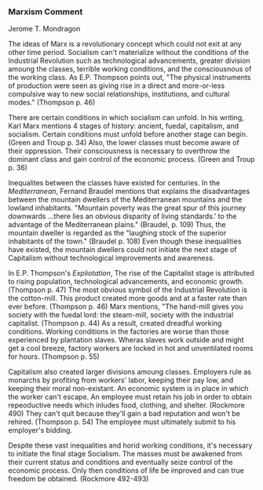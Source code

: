 ### Marxism Comment
Jerome T. Mondragon

The ideas of Marx is a revolutionary concept which could not exit at any other time period. Socialism can't materialize without the conditions of the Industrial Revolution such as technological advancements, greater division amoung the classes, terrible working conditions, and the consciousnous of the working class. As E.P. Thompson points out, "The physical instruments of production were seen as giving rise in a direct and more-or-less compulsive way to new social relationships, institutions, and cultural modes." (Thompson p. 46)

There are certain conditions in which socialism can unfold. In his writing, Karl Marx mentions 4 stages of history: ancient, fuedal, capitalism, and socialism. Certain conditions must unfold before another stage can begin. (Green and Troup p. 34) Also, the lower classes must become aware of their oppression. Their consciousness is necessary to overthrow the dominant class and gain control of the economic process. (Green and Troup p. 36) 

Inequalites between the classes have existed for centuries. In the _Mediterranean_, Fernand Braudel mentions that explains the disadvantages between the mountain dwellers of the Mediterranean mountains and the lowland inhabitants. "Mountain poverty was the great spur of this journey downwards ...there lies an obvious disparity of living standards.' to the advantage of the Mediterranean plains." (Braudel, p. 109) Thus, the mountain dweller is regarded as the "laughing stock of the superior inhabitants of the town." (Braudel p. 108) Even though these inequalities have existed, the mountain dwellers could not initiate the next stage of Capitalism without technological improvements and awareness. 

In E.P. Thompson's _Expliotation_, The rise of the Capitalist stage is attributed to rising population, technological advancements, and economic growth. (Thompson p. 47) The most obvious symbol of the Industrial Revolution is the cotton-mill. This product created more goods and at a faster rate than ever before. (Thompson p. 46) Marx mentions, "The hand-mill gives you society with the fuedal lord: the steam-mill, society with the industrial capitalist. (Thompson p. 44)  As a result, created dreadful working conditions. Working conditions in the factories are worse than those experienced by plantation slaves. Wheras slaves work outside and might get a cool breeze, factory workers are locked in hot and unventilated rooms for hours. (Thompson p. 55) 

Capitalism also created larger divisions amoung classes. Employers rule as monarchs by profiting from workers' labor, keeping their pay low, and keeping their moral non-existant. An economic system is in place in which the worker can't escape. An employee must retain his job in order to obtain repeoductive needs which inludes food, clothing, and shelter. (Rockmore 490) They can't quit because they'll gain a bad reputation and won't be rehired. (Thompson p. 54) The employee must ultimately submit to his employer's bidding.  

Despite these vast inequalities and horid working conditions, it's necessary to initiate the final stage Socialism. The masses must be awakened from their current status and conditions and eventually seize control of the economic process. Only then conditions of life be improved and can true freedom be obtained. (Rockmore 492-493)



